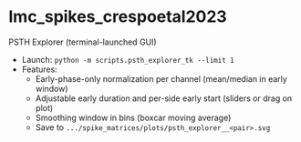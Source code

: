 # lmc_spikes_crespoetal2023

PSTH Explorer (terminal-launched GUI)
- Launch: `python -m scripts.psth_explorer_tk --limit 1`
- Features:
  - Early-phase-only normalization per channel (mean/median in early window)
  - Adjustable early duration and per-side early start (sliders or drag on plot)
  - Smoothing window in bins (boxcar moving average)
  - Save to `.../spike_matrices/plots/psth_explorer__<pair>.svg`
